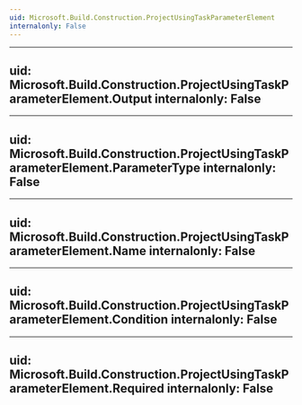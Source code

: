 ```yaml
---
uid: Microsoft.Build.Construction.ProjectUsingTaskParameterElement
internalonly: False
---
```


---
uid: Microsoft.Build.Construction.ProjectUsingTaskParameterElement.Output
internalonly: False
---

---
uid: Microsoft.Build.Construction.ProjectUsingTaskParameterElement.ParameterType
internalonly: False
---

---
uid: Microsoft.Build.Construction.ProjectUsingTaskParameterElement.Name
internalonly: False
---

---
uid: Microsoft.Build.Construction.ProjectUsingTaskParameterElement.Condition
internalonly: False
---

---
uid: Microsoft.Build.Construction.ProjectUsingTaskParameterElement.Required
internalonly: False
---
